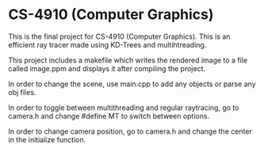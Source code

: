 # CS-4910 (Computer Graphics)
This is the final project for CS-4910 (Computer Graphics). This is an efficient ray tracer made using KD-Trees and multihtreading.  

This project includes a makefile which writes the rendered image to a file called image.ppm and displays it after compiling the project.  

In order to change the scene, use main.cpp to add any objects or parse any obj files.  

In order to toggle between multithreading and regular raytracing, go to camera.h and change #define MT to switch between options.  

In order to change camera position, go to camera.h and change the center in the initialize function.
